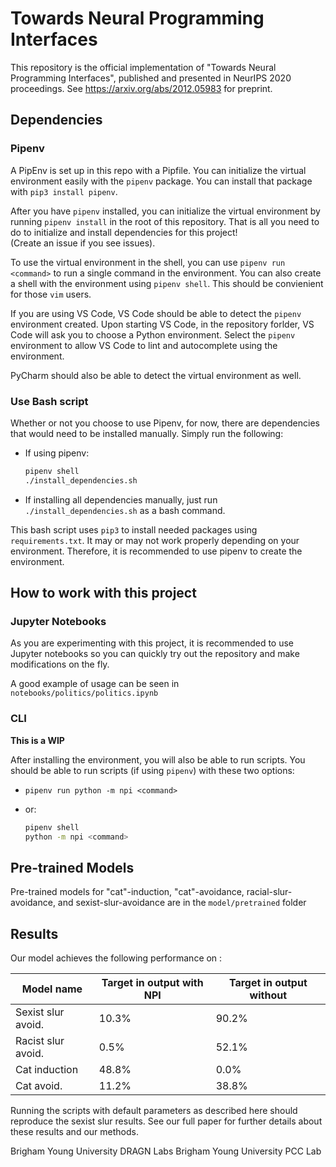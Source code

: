# Towards Neural Programming Interfaces

This repository is the official implementation of "Towards Neural Programming Interfaces", published and presented in NeurIPS 2020 proceedings. See https://arxiv.org/abs/2012.05983 for preprint.

## Dependencies

### Pipenv

A PipEnv is set up in this repo with a Pipfile. You can initialize the virtual environment easily with the `pipenv` package.
You can install that package with `pip3 install pipenv`.

After you have `pipenv` installed, you can initialize the virtual environment by running `pipenv install` in the root of this repository. That is all you need to do to initialize and install dependencies for this project!  
(Create an issue if you see issues).

To use the virtual environment in the shell, you can use `pipenv run <command>` to run a single command in the environment.
You can also create a shell with the environment using `pipenv shell`. This should be convienient for those `vim` users.

If you are using VS Code, VS Code should be able to detect the `pipenv` environment created. Upon starting VS Code, in the repository forlder, VS Code will ask you to choose a Python environment. Select the `pipenv` environment to allow VS Code to lint and autocomplete using the environment.

PyCharm should also be able to detect the virtual environment as well.

### Use Bash script
Whether or not you choose to use Pipenv, for now, there are dependencies that would need to be installed manually. Simply run the following:

 * If using pipenv:
    ```sh
    pipenv shell
    ./install_dependencies.sh
    ```
 * If installing all dependencies manually, just run `./install_dependencies.sh` as a bash command.

This bash script uses `pip3` to install needed packages using `requirements.txt`. It may or may not work properly depending on your environment. Therefore, it is recommended to use pipenv to create the environment.

## How to work with this project

### Jupyter Notebooks

As you are experimenting with this project, it is recommended to use Jupyter notebooks so you can quickly try out the repository and make modifications on the fly.

A good example of usage can be seen in `notebooks/politics/politics.ipynb`

### CLI

**This is a WIP**

After installing the environment, you will also be able to run scripts. You should be able to run scripts (if using `pipenv`) with these two options:

 * `pipenv run python -m npi <command>`

 * or:
    ```sh
    pipenv shell
    python -m npi <command>
    ```

## Pre-trained Models

Pre-trained models for "cat"-induction, "cat"-avoidance, racial-slur-avoidance, and sexist-slur-avoidance are in the `model/pretrained` folder

## Results

Our model achieves the following performance on :


| Model name         | Target in output with NPI  | Target in output without |
| ------------------ |--------------------------- | ------------------------ |
| Sexist slur avoid. |          10.3%             |          90.2%           |
| Racist slur avoid. |           0.5%             |          52.1%           |
| Cat induction      |          48.8%             |           0.0%           |
| Cat avoid.         |          11.2%             |          38.8%           |

Running the scripts with default parameters as described here should reproduce the sexist slur results.
See our full paper for further details about these results and our methods.


Brigham Young University DRAGN Labs
Brigham Young University PCC Lab
